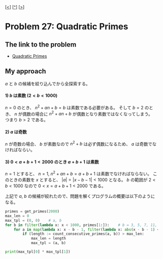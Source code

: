 \[[<](./p0026.md)] \[[^](../README_ja.md)] \[[>](./p0028.md)]

# Problem 27: Quadratic Primes

## The link to the problem

- [Quadratic Primes](https://projecteuler.net/problem=27)

## My approach

$a$ と $b$ の候補を絞り込んでから全探索する。

#### 1) $b$ は素数 $(2 < b < 1000)$

$n = 0$ のとき、 $n^2 + an + b = b$ は素数である必要がある。
そして $b=2$ のとき、 $n$ が偶数の場合に $n^2 + an + b$ が偶数となり素数ではなくなってしまう。
つまり $b>2$ である。

#### 2) $a$ は奇数

$n$ が奇数の場合、 $b$ が素数なので $n^2 + b$ は必ず偶数になるため、
$a$ は奇数でなければならい。

#### 3) $0 < a + b + 1 < 2000$ のとき $a + b + 1$ は素数

$n = 1$ とすると、 $n = 1$, $n^2 + an + b = a + b + 1$ は素数でなければならない。
このときの素数を $x$ とすると、 $|a| = |x - b - 1| < 1000$ となる。
$b$ の範囲が $2 < b < 1000$ なので $0 < x = a + b + 1< 2000$ である。

上記で $a$, $b$ の候補が絞れたので、問題を解くプログラムの概要は以下のようになる。

```Python
primes = get_primes(2000)
max_len = 0
max_tpl = (0, 0)    # a, b
for b in filter(lambda x: x < 1000, primes[1:]):    # b = 3, 5, 7, 11, ..., 991, 997
    for a in map(lambda x: x - b - 1, filter(lambda x: abs(x - b - 1) < 1000, primes)):
        if (length := count_consecutive_primes(a, b)) > max_len:
            max_len = length
            max_tpl = (a, b)

print(max_tpl[0] * max_tpl[1])
```

